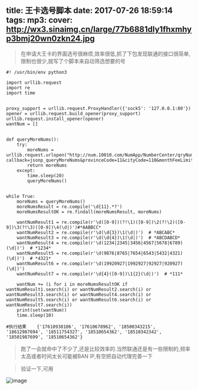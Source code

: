 title: 王卡选号脚本
date: 2017-07-26 18:59:14
tags: 
mp3: 
cover: http://wx3.sinaimg.cn/large/77b6881dly1fhxmhyp3bmj20wn0zkn24.jpg
---
> 在申请大王卡的界面选号很麻烦,效率很低,抓了下包发现联通的接口很简单,限制也很少,就写了个脚本来自动筛选想要的号


```
#! /usr/bin/env python3

import urllib.request
import re
import time


proxy_support = urllib.request.ProxyHandler({'sock5': '127.0.0.1:80'})
opener = urllib.request.build_opener(proxy_support)
urllib.request.install_opener(opener)
wantNum = []


def queryMoreNums():
    try:
        moreNums = urllib.request.urlopen("http://num.10010.com/NumApp/NumberCenter/qryNum?callback=jsonp_queryMoreNums&provinceCode=11&cityCode=110&monthFeeLimit=0&groupKey=85236889&searchCategory=3&net=01&amounts=200&codeTypeCode=&searchValue=&qryType=02&goodsNet=4&_=1501050170").read().decode("utf8")
        return moreNums
    except:
        time.sleep(20)
        queryMoreNums()
		
		
while True:
    moreNums = queryMoreNums()
    moreNumsResult = re.compile('\d{11}.*?')
    moreNumsResultOK = re.findall(moreNumsResult, moreNums)
	
    wantNumResult1 = re.compile(r'\d([0-9])(?!\1)([0-9])\2(?!\2)([0-9])\3(?!\3)([0-9])\4(\d|)')#*AABBCC*
    wantNumResult2 = re.compile(r'\d(\d{3})\1(\d|)')  # *ABCABC*
    wantNumResult3 = re.compile(r'\d(\d{4})\1(\d|)')  # *ABCDABCD*
    wantNumResult4 = re.compile(r'\d(1234|2345|3456|4567|5678|6789)(\d|)')  # *1234*
    wantNumResult5 = re.compile(r'\d(9876|8765|7654|6543|5432|4321)(\d|)')  # *4321*
    wantNumResult6 = re.compile(r'\d(19920927|1992927|92927|920927)(\d|)')
    wantNumResult7 = re.compile(r'\d{4}([0-9])\1{2}(\d|)')  # *111*
	
    wantNum += (i for i in moreNumsResultOK if wantNumResult1.search(i) or wantNumResult2.search(i) or wantNumResult3.search(i) or wantNumResult4.search(i) or wantNumResult5.search(i) or wantNumResult6.search(i) or wantNumResult7.search(i))
    print(set(wantNum))
    time.sleep(10)
    
#执行结果    {'17610938106', '17610678962', '18500343215', '18612987694', '18511754327', '18510654362', '18510342342', '18501987699', '18510654362'}
```


> 跑了一会就命中了不少了,还是比较效率的.当然联通还是有一些限制的,频率太高或者时间太长可能被BAN IP,有空把自动代理完善一下

> 验证一下,可用


![image](http://wx1.sinaimg.cn/large/77b6881dly1fhxisz5koyj21401z4gry.jpg)

